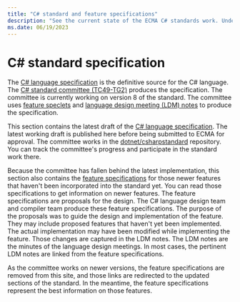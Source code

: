 ```yaml
---
title: "C# standard and feature specifications"
description: "See the current state of the ECMA C# standards work. Understand the relationship between the C# standard and the feature specifications for newer language features implemented in roslyn."
ms.date: 06/19/2023
---
```

# C# standard specification

The [C# language specification](~/_csharpstandard/standard/README.md) is the definitive source for the C# language. The [C# standard committee (TC49-TG2)](https://www.ecma-international.org/task-groups/tc49-tg2/) produces the specification. The committee is currently working on version 8 of the standard. The committee uses [feature speclets](https://github.com/dotnet/csharplang/tree/main/proposals) and [language design meeting (LDM) notes](https://github.com/dotnet/csharplang/tree/main/meetings) to produce the specification.

This section contains the latest draft of the [C# language specification](~/_csharpstandard/standard/README.md). The latest working draft is published here before being submitted to ECMA for approval. The committee works in the [dotnet/csharpstandard](https://github.com/dotnet/csharpstandard) repository. You can track the committee's progress and participate in the standard work there.

Because the committee has fallen behind the latest implementation, this section also contains the [feature specifications](~/_csharplang/proposals/csharp-8.0/nullable-reference-types.md) for those newer features that haven't been incorporated into the standard yet. You can read those specifications to get information on newer features. The feature specifications are proposals for the design. The C# language design team and compiler team produce these feature specifications. The purpose of the proposals was to guide the design and implementation of the feature. They may include proposed features that haven't yet been implemented. The actual implementation may have been modified while implementing the feature. Those changes are captured in the LDM notes. The LDM notes are the minutes of the language design meetings. In most cases, the pertinent LDM notes are linked from the feature specifications.

As the committee works on newer versions, the feature specifications are removed from this site, and those links are redirected to the updated sections of the standard. In the meantime, the feature specifications represent the best information on those features.
